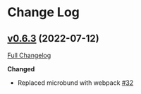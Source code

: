# Change Log

## [v0.6.3](https://github.com/auth0/auth0-spa-js/tree/v0.6.3) (2022-07-12)

[Full Changelog](https://github.com/auth0/auth0-spa-js/compare/v0.6.3...v.0.6.2)

**Changed**

- Replaced microbund with webpack
  [\#32](https://github.com/RelationalAI/rai-sdk-javascript/pull/35)
